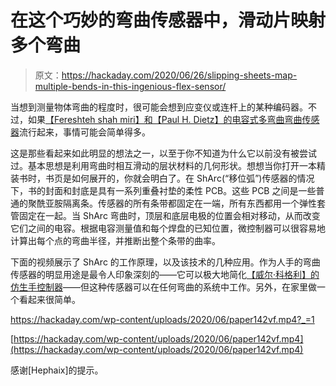 # 在这个巧妙的弯曲传感器中，滑动片映射多个弯曲

> 原文：<https://hackaday.com/2020/06/26/slipping-sheets-map-multiple-bends-in-this-ingenious-flex-sensor/>

当想到测量物体弯曲的程度时，很可能会想到应变仪或连杆上的某种编码器。不过，如果[【Fereshteh shah miri】和【Paul H. Dietz】的电容式多弯曲弯曲传感器](https://dl.acm.org/doi/10.1145/3313831.3376269)流行起来，事情可能会简单得多。

这是那些看起来如此明显的想法之一，以至于你不知道为什么它以前没有被尝试过。基本思想是利用弯曲时相互滑动的层状材料的几何形状。想想当你打开一本精装书时，书页是如何展开的，你就会明白了。在 ShArc(“移位弧”)传感器的情况下，书的封面和封底是具有一系列重叠衬垫的柔性 PCB。这些 PCB 之间是一些普通的聚酰亚胺隔离条。传感器的所有条带都固定在一端，所有东西都用一个弹性套管固定在一起。当 ShArc 弯曲时，顶层和底层电极的位置会相对移动，从而改变它们之间的电容。根据电容测量值和每个焊盘的已知位置，微控制器可以很容易地计算出每个点的弯曲半径，并推断出整个条带的曲率。

下面的视频展示了 ShArc 的工作原理，以及该技术的几种应用。作为人手的弯曲传感器的明显用途是最令人印象深刻的——它可以极大地简化[【威尔·科格利】的仿生手控制器](https://hackaday.com/2018/10/18/mechatronic-hand-mimics-human-anatomy-to-achieve-dexterity/)——但这种传感器可以在任何弯曲的系统中工作。另外，在家里做一个看起来很简单。

 <https://hackaday.com/wp-content/uploads/2020/06/paper142vf.mp4?_=1>

[https://hackaday.com/wp-content/uploads/2020/06/paper142vf.mp4](https://hackaday.com/wp-content/uploads/2020/06/paper142vf.mp4)

感谢[Hephaix]的提示。